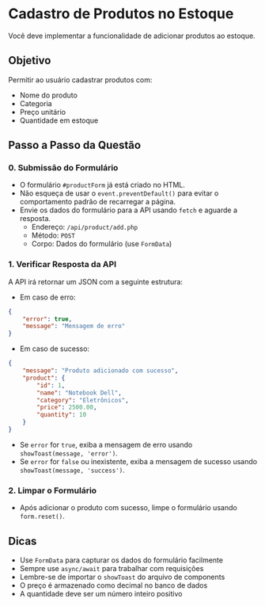 # Cadastro de Produtos no Estoque

Você deve implementar a funcionalidade de adicionar produtos ao estoque.

## Objetivo

Permitir ao usuário cadastrar produtos com:
- Nome do produto
- Categoria
- Preço unitário
- Quantidade em estoque

## Passo a Passo da Questão

### 0. Submissão do Formulário

- O formulário `#productForm` já está criado no HTML.
- Não esqueça de usar o `event.preventDefault()` para evitar o comportamento padrão de recarregar a página.
- Envie os dados do formulário para a API usando `fetch` e aguarde a resposta.
    - Endereço: `/api/product/add.php`
    - Método: `POST`
    - Corpo: Dados do formulário (use `FormData`)

### 1. Verificar Resposta da API

A API irá retornar um JSON com a seguinte estrutura:
- Em caso de erro:
```json
{
    "error": true,
    "message": "Mensagem de erro"
}
```
- Em caso de sucesso:
```json
{
    "message": "Produto adicionado com sucesso",
    "product": {
        "id": 1,
        "name": "Notebook Dell",
        "category": "Eletrônicos",
        "price": 2500.00,
        "quantity": 10
    }
}
```

- Se `error` for `true`, exiba a mensagem de erro usando `showToast(message, 'error')`.
- Se `error` for `false` ou inexistente, exiba a mensagem de sucesso usando `showToast(message, 'success')`.

### 2. Limpar o Formulário

- Após adicionar o produto com sucesso, limpe o formulário usando `form.reset()`.

## Dicas

- Use `FormData` para capturar os dados do formulário facilmente
- Sempre use `async/await` para trabalhar com requisições
- Lembre-se de importar o `showToast` do arquivo de components
- O preço é armazenado como decimal no banco de dados
- A quantidade deve ser um número inteiro positivo

